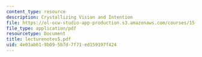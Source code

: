 ```yaml
---
content_type: resource
description: Crystallizing Vision and Intention
file: https://ol-ocw-studio-app-production.s3.amazonaws.com/courses/15-974-leadership-lab-spring-2003/4e03ab619b095b7d7f71ed159197f424_lecturenotes5.pdf
file_type: application/pdf
resourcetype: Document
title: lecturenotes5.pdf
uid: 4e03ab61-9b09-5b7d-7f71-ed159197f424
---
```

